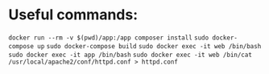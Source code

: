 # Useful commands:

`docker run --rm -v $(pwd)/app:/app composer install`
`sudo docker-compose up`
`sudo docker-compose build`
`sudo docker exec -it web /bin/bash`
`sudo docker exec -it app /bin/bash`
`sudo docker exec -it web /bin/cat /usr/local/apache2/conf/httpd.conf > httpd.conf`